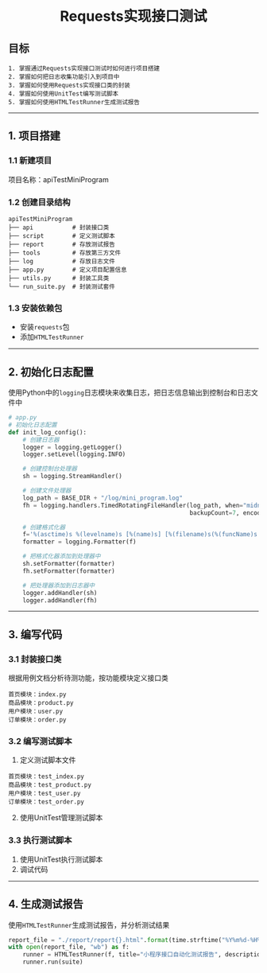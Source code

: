 # <center>Requests实现接口测试</center>

## 目标
    1. 掌握通过Requests实现接口测试时如何进行项目搭建
    2. 掌握如何把日志收集功能引入到项目中
    3. 掌握如何使用Requests实现接口类的封装
    4. 掌握如何使用UnitTest编写测试脚本
    5. 掌握如何使用HTMLTestRunner生成测试报告
---

## 1. 项目搭建
### 1.1 新建项目
项目名称：apiTestMiniProgram

### 1.2 创建目录结构
```
apiTestMiniProgram
├── api           # 封装接口类
├── script        # 定义测试脚本
├── report        # 存放测试报告
├── tools         # 存放第三方文件
├── log           # 存放日志文件
├── app.py        # 定义项目配置信息
├── utils.py      # 封装工具类
└── run_suite.py  # 封装测试套件
```

### 1.3 安装依赖包
- 安装`requests`包
- 添加`HTMLTestRunner`

----

## 2. 初始化日志配置
使用Python中的`logging`日志模块来收集日志，把日志信息输出到控制台和日志文件中

```python
# app.py
# 初始化日志配置
def init_log_config():
    # 创建日志器
    logger = logging.getLogger()
    logger.setLevel(logging.INFO)

    # 创建控制台处理器
    sh = logging.StreamHandler()

    # 创建文件处理器
    log_path = BASE_DIR + "/log/mini_program.log"
    fh = logging.handlers.TimedRotatingFileHandler(log_path, when="midnight", interval=1,
                                                   backupCount=7, encoding="UTF-8")

    # 创建格式化器
    f='%(asctime)s %(levelname)s [%(name)s] [%(filename)s(%(funcName)s:%(lineno)d)] - %(message)s'
    formatter = logging.Formatter(f)

    # 把格式化器添加到处理器中
    sh.setFormatter(formatter)
    fh.setFormatter(formatter)

    # 把处理器添加到日志器中
    logger.addHandler(sh)
    logger.addHandler(fh)
```

---

## 3. 编写代码

### 3.1 封装接口类
根据用例文档分析待测功能，按功能模块定义接口类  
```
首页模块：index.py
商品模块：product.py
用户模块：user.py
订单模块：order.py
```

### 3.2 编写测试脚本
1. 定义测试脚本文件
```
首页模块：test_index.py
商品模块：test_product.py
用户模块：test_user.py
订单模块：test_order.py
```
2. 使用UnitTest管理测试脚本

### 3.3 执行测试脚本
1. 使用UnitTest执行测试脚本
2. 调试代码

---

## 4. 生成测试报告
使用`HTMLTestRunner`生成测试报告，并分析测试结果
```python
report_file = "./report/report{}.html".format(time.strftime("%Y%m%d-%H%M%S"))
with open(report_file, "wb") as f:
    runner = HTMLTestRunner(f, title="小程序接口自动化测试报告", description="V1.0")
    runner.run(suite)
```


